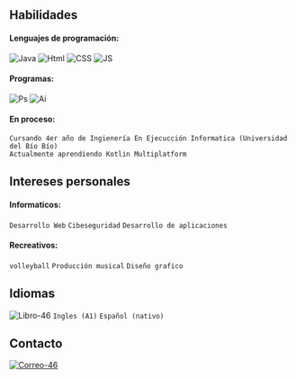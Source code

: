 ‎ ‎ ‎ ‎ ‎ ‎ ‎ ‎ ‎ ‎ ‎ ‎ 
## Habilidades
#### Lenguajes de programación:
![Java](https://skillicons.dev/icons?i=java "Java")
![Html](https://skillicons.dev/icons?i=html "Html")
![CSS](https://skillicons.dev/icons?i=css "CSS")
![JS](https://skillicons.dev/icons?i=js "JS")

#### Programas:
![Ps](https://skillicons.dev/icons?i=ps "PhotoShop")
![Ai](https://skillicons.dev/icons?i=ai "AdobeIllustrator")

#### En proceso:
~~~
Cursando 4er año de Ingienería En Ejecucción Informatica (Universidad del Bío Bío)
Actualmente aprendiendo Kotlin Multiplatform
~~~

## Intereses personales
#### Informaticos:
`Desarrollo Web`
`Cibeseguridad`
`Desarrollo de aplicaciones`

#### Recreativos:
`volleyball`
`Producción musical`
`Diseño grafico`

###
###
## Idiomas‎ ‎ ‎ ‎ ‎ ‎ ‎ ‎ ‎ ‎ 
![Libro-46](https://github.com/Devccss/Devccss/assets/149021885/f5b16abc-72f1-45b8-9c2f-53a79e577934) ``Ingles (A1)`` ``Español (nativo)``

## Contacto
[![Correo-46](https://github.com/Devccss/Devccss/assets/149021885/bdc88834-5020-46c5-8afd-38178c467f16)](https://mail.google.com/mail/u/0/#search/deivid.sandoval.cid%40gmail.com)


